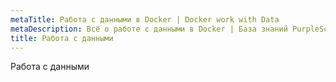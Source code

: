 ```yaml
---
metaTitle: Работа с данными в Docker | Docker work with Data
metaDescription: Всё о работе с данными в Docker | База знаний PurpleSchool
title: Работа с данными
---
```


Работа с данными

